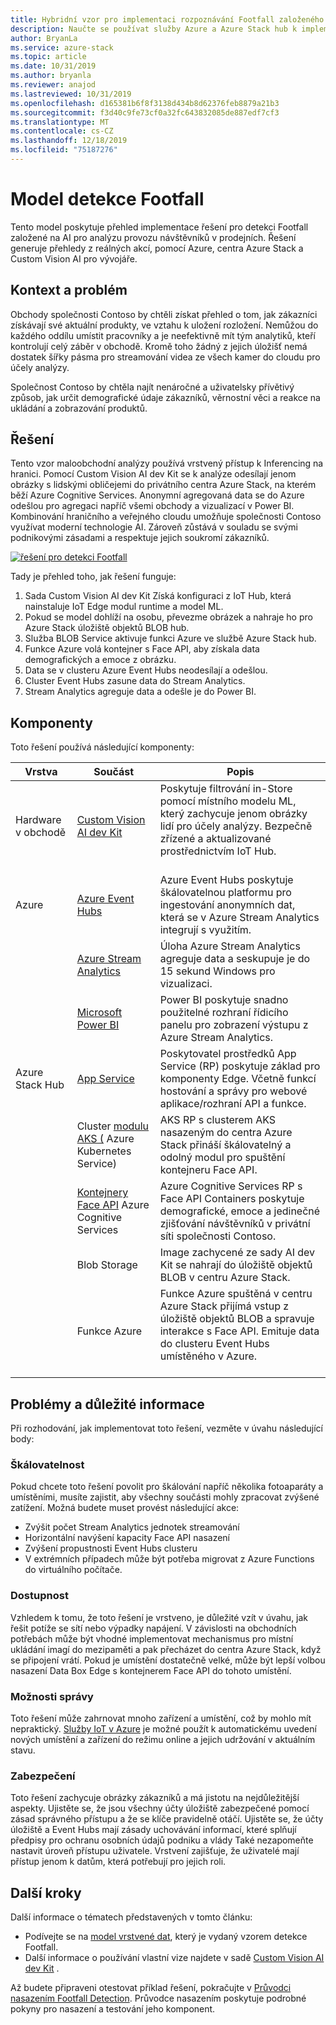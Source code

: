 ```yaml
---
title: Hybridní vzor pro implementaci rozpoznávání Footfall založeného na AI pomocí centra Azure a centra Azure Stack.
description: Naučte se používat služby Azure a Azure Stack hub k implementaci řešení pro detekci Footfall založeného na AI pro analýzu provozu v maloobchodním obchodě.
author: BryanLa
ms.service: azure-stack
ms.topic: article
ms.date: 10/31/2019
ms.author: bryanla
ms.reviewer: anajod
ms.lastreviewed: 10/31/2019
ms.openlocfilehash: d165381b6f8f3138d434b8d62376feb8879a21b3
ms.sourcegitcommit: f3d40c9fe73cf0a32fc643832085de887edf7cf3
ms.translationtype: MT
ms.contentlocale: cs-CZ
ms.lasthandoff: 12/18/2019
ms.locfileid: "75187276"
---
```

# <a name="footfall-detection-pattern"></a>Model detekce Footfall

Tento model poskytuje přehled implementace řešení pro detekci Footfall založené na AI pro analýzu provozu návštěvníků v prodejních. Řešení generuje přehledy z reálných akcí, pomocí Azure, centra Azure Stack a Custom Vision AI pro vývojáře.

## <a name="context-and-problem"></a>Kontext a problém

Obchody společnosti Contoso by chtěli získat přehled o tom, jak zákazníci získávají své aktuální produkty, ve vztahu k uložení rozložení. Nemůžou do každého oddílu umístit pracovníky a je neefektivně mít tým analytiků, kteří kontrolují celý záběr v obchodě. Kromě toho žádný z jejich úložišť nemá dostatek šířky pásma pro streamování videa ze všech kamer do cloudu pro účely analýzy. 

Společnost Contoso by chtěla najít nenáročné a uživatelsky přívětivý způsob, jak určit demografické údaje zákazníků, věrnostní věci a reakce na ukládání a zobrazování produktů.

## <a name="solution"></a>Řešení

Tento vzor maloobchodní analýzy používá vrstvený přístup k Inferencing na hranici. Pomocí Custom Vision AI dev Kit se k analýze odesílají jenom obrázky s lidskými obličejemi do privátního centra Azure Stack, na kterém běží Azure Cognitive Services. Anonymní agregovaná data se do Azure odešlou pro agregaci napříč všemi obchody a vizualizací v Power BI. Kombinování hraničního a veřejného cloudu umožňuje společnosti Contoso využívat moderní technologie AI. Zároveň zůstává v souladu se svými podnikovými zásadami a respektuje jejich soukromí zákazníků.

[![řešení pro detekci Footfall](media/pattern-retail-footfall-detection/solution-architecture.png)](media/pattern-retail-footfall-detection/solution-architecture.png)

Tady je přehled toho, jak řešení funguje: 

1. Sada Custom Vision AI dev Kit Získá konfiguraci z IoT Hub, která nainstaluje IoT Edge modul runtime a model ML.
2. Pokud se model dohlíží na osobu, převezme obrázek a nahraje ho pro Azure Stack úložiště objektů BLOB hub. 
3. Služba BLOB Service aktivuje funkci Azure ve službě Azure Stack hub. 
4. Funkce Azure volá kontejner s Face API, aby získala data demografických a emoce z obrázku.
5. Data se v clusteru Azure Event Hubs neodesílají a odešlou.
6. Cluster Event Hubs zasune data do Stream Analytics.
7. Stream Analytics agreguje data a odešle je do Power BI.

## <a name="components"></a>Komponenty

Toto řešení používá následující komponenty:

| Vrstva | Součást | Popis |
|----------|-----------|-------------|
| Hardware v obchodě | [Custom Vision AI dev Kit](https://azure.github.io/Vision-AI-DevKit-Pages/) | Poskytuje filtrování in-Store pomocí místního modelu ML, který zachycuje jenom obrázky lidí pro účely analýzy. Bezpečně zřízené a aktualizované prostřednictvím IoT Hub.<br><br>|
| Azure | [Azure Event Hubs](/azure/event-hubs/) | Azure Event Hubs poskytuje škálovatelnou platformu pro ingestování anonymních dat, která se v Azure Stream Analytics integrují s využitím. |
|  | [Azure Stream Analytics](/azure/stream-analytics/) | Úloha Azure Stream Analytics agreguje data a seskupuje je do 15 sekund Windows pro vizualizaci. |
|  | [Microsoft Power BI](https://powerbi.microsoft.com/) | Power BI poskytuje snadno použitelné rozhraní řídicího panelu pro zobrazení výstupu z Azure Stream Analytics. |
| Azure Stack Hub | [App Service](../operator/azure-stack-app-service-overview.md) | Poskytovatel prostředků App Service (RP) poskytuje základ pro komponenty Edge. Včetně funkcí hostování a správy pro webové aplikace/rozhraní API a funkce. |
| | Cluster [modulu AKS (](https://github.com/Azure/aks-engine) Azure Kubernetes Service) | AKS RP s clusterem AKS nasazeným do centra Azure Stack přináší škálovatelný a odolný modul pro spuštění kontejneru Face API. |
| | [Kontejnery Face API](/azure/cognitive-services/face/face-how-to-install-containers) Azure Cognitive Services| Azure Cognitive Services RP s Face API Containers poskytuje demografické, emoce a jedinečné zjišťování návštěvníků v privátní síti společnosti Contoso. |
| | Blob Storage | Image zachycené ze sady AI dev Kit se nahrají do úložiště objektů BLOB v centru Azure Stack. |
| | Funkce Azure | Funkce Azure spuštěná v centru Azure Stack přijímá vstup z úložiště objektů BLOB a spravuje interakce s Face API. Emituje data do clusteru Event Hubs umístěného v Azure.<br><br>|

## <a name="issues-and-considerations"></a>Problémy a důležité informace

Při rozhodování, jak implementovat toto řešení, vezměte v úvahu následující body:

### <a name="scalability"></a>Škálovatelnost 

Pokud chcete toto řešení povolit pro škálování napříč několika fotoaparáty a umístěními, musíte zajistit, aby všechny součásti mohly zpracovat zvýšené zatížení. Možná budete muset provést následující akce:

- Zvýšit počet Stream Analytics jednotek streamování
- Horizontální navýšení kapacity Face API nasazení
- Zvýšení propustnosti Event Hubs clusteru
- V extrémních případech může být potřeba migrovat z Azure Functions do virtuálního počítače.

### <a name="availability"></a>Dostupnost

Vzhledem k tomu, že toto řešení je vrstveno, je důležité vzít v úvahu, jak řešit potíže se sítí nebo výpadky napájení. V závislosti na obchodních potřebách může být vhodné implementovat mechanismus pro místní ukládání imagí do mezipaměti a pak přecházet do centra Azure Stack, když se připojení vrátí. Pokud je umístění dostatečně velké, může být lepší volbou nasazení Data Box Edge s kontejnerem Face API do tohoto umístění.

### <a name="manageability"></a>Možnosti správy

Toto řešení může zahrnovat mnoho zařízení a umístění, což by mohlo mít nepraktický. [Služby IoT v Azure](/azure/iot-fundamentals/) je možné použít k automatickému uvedení nových umístění a zařízení do režimu online a jejich udržování v aktuálním stavu. 

### <a name="security"></a>Zabezpečení

Toto řešení zachycuje obrázky zákazníků a má jistotu na nejdůležitější aspekty. Ujistěte se, že jsou všechny účty úložiště zabezpečené pomocí zásad správného přístupu a že se klíče pravidelně otáčí. Ujistěte se, že účty úložiště a Event Hubs mají zásady uchovávání informací, které splňují předpisy pro ochranu osobních údajů podniku a vlády Také nezapomeňte nastavit úroveň přístupu uživatele. Vrstvení zajišťuje, že uživatelé mají přístup jenom k datům, která potřebují pro jejich roli.

## <a name="next-steps"></a>Další kroky

Další informace o tématech představených v tomto článku:
- Podívejte se na [model vrstvené dat](https://aka.ms/tiereddatadeploy), který je vydaný vzorem detekce Footfall.
- Další informace o používání vlastní vize najdete v sadě [Custom Vision AI dev Kit](https://azure.github.io/Vision-AI-DevKit-Pages/) . 

Až budete připraveni otestovat příklad řešení, pokračujte v [Průvodci nasazením Footfall Detection](solution-deployment-guide-retail-footfall-detection.md). Průvodce nasazením poskytuje podrobné pokyny pro nasazení a testování jeho komponent.
